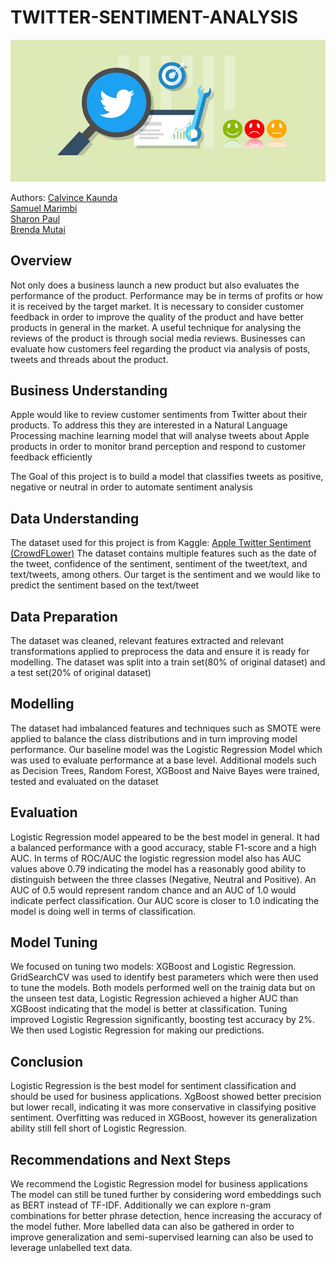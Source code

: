 # TWITTER-SENTIMENT-ANALYSIS

![Banner](image1.jpeg)



Authors: 
        [Calvince Kaunda](https://github.com/CalvinceKaunda)  
        [Samuel Marimbi](https://github.com/S-Marimbi)  
        [Sharon Paul](https://github.com/Sharzyp)  
        [Brenda Mutai](https://github.com/Brendamutai)
     
## Overview
Not only does a business launch a new product but also evaluates the performance of the  product. Performance may be in terms of profits or how it is received by the target market. It is necessary to consider customer feedback in order to improve the quality of the product and have better products in general in the market. A useful technique for analysing the reviews of the product is through social media reviews. Businesses can evaluate how customers feel regarding the product via analysis of posts, tweets and threads about the product.

## Business Understanding
Apple would like to review customer sentiments from Twitter about their products. To address this they are interested in a Natural Language Processing machine learning model that will analyse tweets about Apple products in order to monitor brand perception and respond to customer feedback efficiently

The Goal of this project is to build a model that classifies tweets as positive, negative or neutral in order to automate sentiment analysis

## Data Understanding
The dataset used for this project is from Kaggle: [Apple Twitter Sentiment (CrowdFLower)](https://www.kaggle.com/datasets/slythe/apple-twitter-sentiment-crowdflower)
The dataset contains multiple features such as the date of the tweet, confidence of the sentiment, sentiment of the tweet/text, and text/tweets, among others. Our target is the sentiment and we would like to predict the sentiment based on the text/tweet 

## Data Preparation
The dataset was cleaned, relevant features extracted and relevant transformations applied to preprocess the data and ensure it is ready for modelling.
The dataset was split into a train set(80% of original dataset) and a test set(20% of original dataset)

## Modelling
The dataset had imbalanced features and techniques such as SMOTE were applied to balance the class distributions and in turn improving model performance.
Our baseline model was the Logistic Regression Model which was used to evaluate performance at a base level. Additional models such as Decision Trees, Random Forest, XGBoost and Naive Bayes were trained, tested and evaluated on the dataset

## Evaluation 
Logistic Regression model appeared to be the best model in general. It had a balanced performance with a good accuracy, stable F1-score and a high AUC.
In terms of ROC/AUC the logistic regression model also has AUC values above 0.79 indicating the model has a reasonably good ability to distinguish between the three classes (Negative, Neutral and Positive). An AUC of 0.5 would represent random chance and an AUC of 1.0 would indicate perfect classification. Our AUC score is closer to 1.0 indicating the model is doing well in terms of classification.

## Model Tuning
We focused on tuning two models: XGBoost and Logistic Regression.
GridSearchCV was used to identify best parameters which were then used to tune the models.
Both models performed well on the trainig data but on the unseen test data, Logistic Regression achieved a higher AUC than XGBoost indicating that the model is better at classification.
Tuning improved Logistic Regression significantly, boosting test accuracy by 2%.
We then used Logistic Regression for making our predictions.

## Conclusion
Logistic Regression is the best model for sentiment classification and should be used for business applications.
XgBoost showed better precision but lower recall, indicating it was more conservative in classifying positive sentiment.
Overfitting was reduced in XGBoost, however its generalization ability still fell short of Logistic Regression.

## Recommendations and Next Steps
We recommend the Logistic Regression model for business applications 
The model can still be tuned further by considering word embeddings such as BERT instead of TF-IDF. Additionally we can explore n-gram combinations for better phrase detection, hence increasing the accuracy of the model futher.
More labelled data can also be gathered in order to improve generalization and semi-supervised learning can also be used to leverage unlabelled text data.
